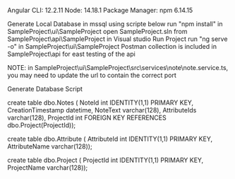 Angular CLI: 12.2.11
Node: 14.18.1
Package Manager: npm 6.14.15


Generate Local Database in mssql using scripte below
run "npm install" in SampleProject\ui\SampleProject
open SampleProject.sln from SampleProject\api\SampleProject in Visual studio
Run Project
run "ng serve -o" in SampleProject\ui\SampleProject
Postman collection is included in SampleProject\api for east testing of the api

NOTE: in SampleProject\ui\SampleProject\src\services\note\note.service.ts, you may need to update the url to contain the correct port



Generate Database Script

create table dbo.Notes
(
NoteId int IDENTITY(1,1) PRIMARY KEY,
CreationTimestamp datetime,
NoteText varchar(128),
AttributeIds varchar(128),
ProjectId int FOREIGN KEY REFERENCES dbo.Project(ProjectId));

create table dbo.Attribute
(
AttributeId int IDENTITY(1,1) PRIMARY KEY,
AttributeName varchar(128));


create table dbo.Project
(
ProjectId int IDENTITY(1,1) PRIMARY KEY,
ProjectName varchar(128));
